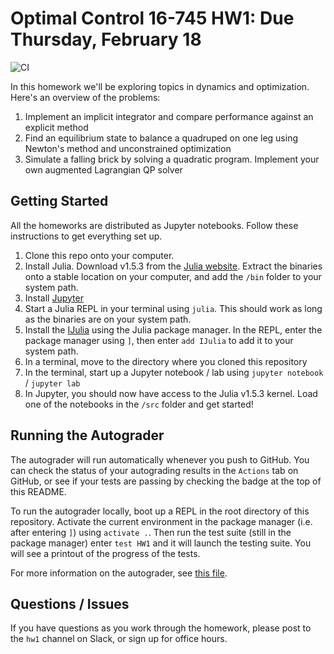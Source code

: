 # Optimal Control 16-745 HW1: Due Thursday, February 18
![CI](https://github.com/Optimal-Control-16-745/HW1/workflows/CI/badge.svg)

In this homework we'll be exploring topics in dynamics and optimization. Here's an overview of the problems:
1. Implement an implicit integrator and compare performance against an explicit method
2. Find an equilibrium state to balance a quadruped on one leg using Newton's method and unconstrained optimization
3. Simulate a falling brick by solving a quadratic program. Implement your own augmented Lagrangian QP solver

## Getting Started
All the homeworks are distributed as Jupyter notebooks. Follow these instructions to get everything set up.

1. Clone this repo onto your computer.
1. Install Julia. Download v1.5.3 from the [Julia website](https://julialang.org/downloads/). Extract the binaries onto a stable location on your computer, and add the `/bin` folder to your system path.
2. Install [Jupyter](https://jupyterlab.readthedocs.io/en/stable/getting_started/installation.html)
2. Start a Julia REPL in your terminal using `julia`. This should work as long as the binaries are on your system path.
3. Install the [IJulia](https://github.com/JuliaLang/IJulia.jl) using the Julia package manager. In the REPL, enter the package manager using `]`, then enter `add IJulia` to add it to your system path.
4. In a terminal, move to the directory where you cloned this repository
5. In the terminal, start up a Jupyter notebook / lab using `jupyter notebook` / `jupyter lab`
6. In Jupyter, you should now have access to the Julia v1.5.3 kernel. Load one of the notebooks in the `/src` folder and get started!

## Running the Autograder
The autograder will run automatically whenever you push to GitHub. You can check the status of your autograding results in the `Actions` tab on GitHub, or see if your tests are passing by checking the badge at the top of this README.

To run the autograder locally, boot up a REPL in the root directory of this repository. Activate the current environment in the package manager (i.e. after entering `]`) using
`activate .`. Then run the test suite (still in the package manager) enter `test HW1` and it will launch the testing suite. You will see a printout of the progress of the tests.

For more information on the autograder, see [this file](https://github.com/Optimal-Control-16-745/JuliaIntro/blob/main/docs/Autograding.md).

## Questions / Issues
If you have questions as you work through the homework, please post to the `hw1` channel on Slack, or sign up for office hours.

